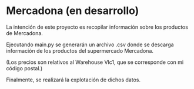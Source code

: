 # Mercadona (en desarrollo)

La intención de este proyecto es recopilar información sobre los productos de Mercadona.

Ejecutando main.py se generarán un archivo .csv donde se descarga información de los productos del supermercado Mercadona. 

(Los precios son relativos al Warehouse Vlc1, que se corresponde con mi código postal.)

Finalmente, se realizará la explotación de dichos datos.
